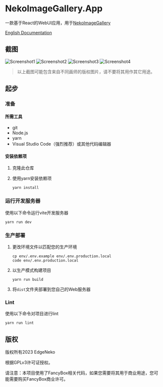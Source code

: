 # NekoImageGallery.App

一款基于React的WebUI应用，用于[NekoImageGallery](https://github.com/hv0905/NekoImageGallery)

[English Documentation](readme.md)

## 截图

![Screenshot1](https://raw.githubusercontent.com/hv0905/NekoImageGallery/master/web/screenshots/1.png)
![Screenshot2](https://raw.githubusercontent.com/hv0905/NekoImageGallery/master/web/screenshots/2.png)
![Screenshot3](https://raw.githubusercontent.com/hv0905/NekoImageGallery/master/web/screenshots/3.png)
![Screenshot4](https://raw.githubusercontent.com/hv0905/NekoImageGallery/master/web/screenshots/4.png)

> 以上截图可能包含来自不同画师的版权图片，请不要将其用作其它用途。

## 起步

### 准备

#### 所需工具

- git
- Node.js
- yarn
- Visual Studio Code（强烈推荐）或其他代码编辑器

#### 安装依赖项

1. 克隆此仓库
2. 使用yarn安装依赖项

   ```shell
   yarn install
   ```

### 运行开发服务器

使用以下命令运行vite开发服务器

```shell
yarn run dev
```

### 生产部署

1. 更改环境文件以匹配您的生产环境

   ```shell
   cp env/.env.example env/.env.production.local
   code env/.env.production.local
   ```

2. 以生产模式构建项目

   ```shell
   yarn run build
   ```

3. 将`dist`文件夹部署到您自己的Web服务器

### Lint

使用以下命令对项目进行lint

```shell
yarn run lint
```

## 版权

版权所有2023 EdgeNeko

根据GPLv3许可证授权。

请注意：本项目使用了FancyBox相关代码，如果您需要将其用于商业用途，您可能需要购买FancyBox商业许可。

